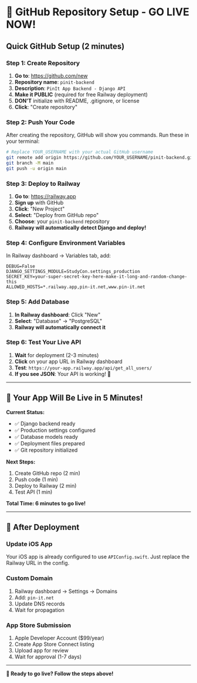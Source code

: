 # 🚀 GitHub Repository Setup - GO LIVE NOW!

## Quick GitHub Setup (2 minutes)

### Step 1: Create Repository
1. **Go to**: https://github.com/new
2. **Repository name**: `pinit-backend`
3. **Description**: `PinIt App Backend - Django API`
4. **Make it PUBLIC** (required for free Railway deployment)
5. **DON'T** initialize with README, .gitignore, or license
6. **Click**: "Create repository"

### Step 2: Push Your Code
After creating the repository, GitHub will show you commands. Run these in your terminal:

```bash
# Replace YOUR_USERNAME with your actual GitHub username
git remote add origin https://github.com/YOUR_USERNAME/pinit-backend.git
git branch -M main
git push -u origin main
```

### Step 3: Deploy to Railway
1. **Go to**: https://railway.app
2. **Sign up** with GitHub
3. **Click**: "New Project"
4. **Select**: "Deploy from GitHub repo"
5. **Choose**: your `pinit-backend` repository
6. **Railway will automatically detect Django and deploy!**

### Step 4: Configure Environment Variables
In Railway dashboard → Variables tab, add:

```
DEBUG=False
DJANGO_SETTINGS_MODULE=StudyCon.settings_production
SECRET_KEY=your-super-secret-key-here-make-it-long-and-random-change-this
ALLOWED_HOSTS=*.railway.app,pin-it.net,www.pin-it.net
```

### Step 5: Add Database
1. **In Railway dashboard**: Click "New"
2. **Select**: "Database" → "PostgreSQL"
3. **Railway will automatically connect it**

### Step 6: Test Your Live API
1. **Wait** for deployment (2-3 minutes)
2. **Click** on your app URL in Railway dashboard
3. **Test**: `https://your-app.railway.app/api/get_all_users/`
4. **If you see JSON**: Your API is working! 🎉

---

## 🎯 Your App Will Be Live in 5 Minutes!

**Current Status:**
- ✅ Django backend ready
- ✅ Production settings configured
- ✅ Database models ready
- ✅ Deployment files prepared
- ✅ Git repository initialized

**Next Steps:**
1. Create GitHub repo (2 min)
2. Push code (1 min)
3. Deploy to Railway (2 min)
4. Test API (1 min)

**Total Time: 6 minutes to go live!**

---

## 📱 After Deployment

### Update iOS App
Your iOS app is already configured to use `APIConfig.swift`. Just replace the Railway URL in the config.

### Custom Domain
1. Railway dashboard → Settings → Domains
2. Add: `pin-it.net`
3. Update DNS records
4. Wait for propagation

### App Store Submission
1. Apple Developer Account ($99/year)
2. Create App Store Connect listing
3. Upload app for review
4. Wait for approval (1-7 days)

---

**🚀 Ready to go live? Follow the steps above!**





